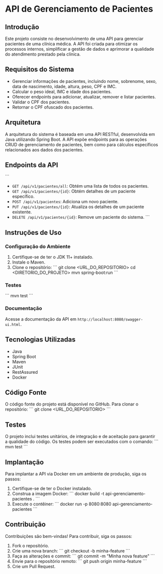 # API de Gerenciamento de Pacientes

## Introdução
Este projeto consiste no desenvolvimento de uma API para gerenciar pacientes de uma clínica médica. A API foi criada para otimizar os processos internos, simplificar a gestão de dados e aprimorar a qualidade do atendimento prestado pela clínica.

## Requisitos do Sistema
- Gerenciar informações de pacientes, incluindo nome, sobrenome, sexo, data de nascimento, idade, altura, peso, CPF e IMC.
- Calcular o peso ideal, IMC e idade dos pacientes.
- Oferecer endpoints para adicionar, atualizar, remover e listar pacientes.
- Validar o CPF dos pacientes.
- Retornar o CPF ofuscado dos pacientes.

## Arquitetura
A arquitetura do sistema é baseada em uma API RESTful, desenvolvida em Java utilizando Spring Boot. A API expõe endpoints para as operações CRUD de gerenciamento de pacientes, bem como para cálculos específicos relacionados aos dados dos pacientes.

## Endpoints da API
\```
- `GET /api/v1/pacientes/all`: Obtém uma lista de todos os pacientes.
- `GET /api/v1/pacientes/{id}`: Obtém detalhes de um paciente específico.
- `POST /api/v1/pacientes`: Adiciona um novo paciente.
- `PUT /api/v1/pacientes/{id}`: Atualiza os detalhes de um paciente existente.
- `DELETE /api/v1/pacientes/{id}`: Remove um paciente do sistema.
\```

## Instruções de Uso

### Configuração do Ambiente
1. Certifique-se de ter o JDK 11+ instalado.
2. Instale o Maven.
3. Clone o repositório:
\```
git clone <URL_DO_REPOSITORIO>
cd <DIRETORIO_DO_PROJETO>
mvn spring-boot:run
\```

### Testes
\```
mvn test
\```

### Documentação
Acesse a documentação da API em `http://localhost:8080/swagger-ui.html`.

## Tecnologias Utilizadas
- Java
- Spring Boot
- Maven
- JUnit
- RestAssured
- Docker

## Código Fonte
O código fonte do projeto está disponível no GitHub. Para clonar o repositório:
\```
git clone <URL_DO_REPOSITORIO>
\```

## Testes
O projeto inclui testes unitários, de integração e de aceitação para garantir a qualidade do código. Os testes podem ser executados com o comando:
\```
mvn test
\```

## Implantação
Para implantar a API via Docker em um ambiente de produção, siga os passos:

1. Certifique-se de ter o Docker instalado.
2. Construa a imagem Docker:
\```
docker build -t api-gerenciamento-pacientes .
\```
3. Execute o contêiner:
\```
docker run -p 8080:8080 api-gerenciamento-pacientes
\```

## Contribuição
Contribuições são bem-vindas! Para contribuir, siga os passos:

1. Fork o repositório.
2. Crie uma nova branch:
\```
git checkout -b minha-feature
\```
3. Faça as alterações e commit:
\```
git commit -m "Minha nova feature"
\```
4. Envie para o repositório remoto:
\```
git push origin minha-feature
\```
5. Crie um Pull Request.


